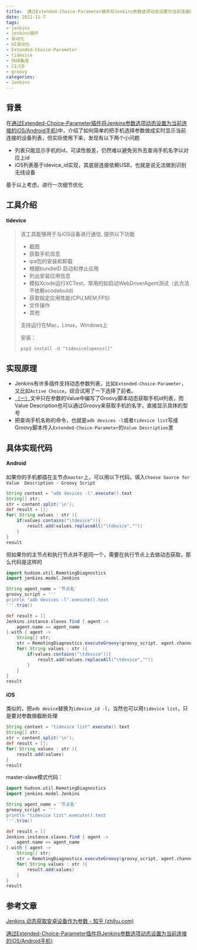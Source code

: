 ```yaml
---
title:  通过Extended-Choice-Parameter插件将Jenkins参数选项动态设置为当前连接的iOS/Android手机(二)
date: 2021-11-7
tags:
- jenkins
- jenkins插件
- 自动化
- UI自动化
- Extended-Choice-Parameter
- tidevice
- 持续集成
- CI/CD
- groovy
categories:
- Jenkins
---
```



## 背景

在[通过Extended-Choice-Parameter插件将Jenkins参数选项动态设置为当前连接的iOS/Android手机)](https://yanbo92.site/jenkins-extended-choice-parameter/)中，介绍了如何简单的把手机选择参数做成实时显示当前连接的设备列表，但实际使用下来，发现有以下两个小问题

- 列表只能显示手机的id，可读性极差，仍然难以避免另外去查询手机名字以对应上id
- iOS列表基于idevice_id实现，其底层连接依赖USB，也就是说无法做到识别无线设备

基于以上考虑，进行一次细节优化
<!-- more -->





## 工具介绍

#### tidevice

> 该工具能够用于与iOS设备进行通信, 提供以下功能
>
> - 截图
> - 获取手机信息
> - ipa包的安装和卸载
> - 根据bundleID 启动和停止应用
> - 列出安装应用信息
> - 模拟Xcode运行XCTest，常用的如启动WebDriverAgent测试（此方法不依赖xcodebuild)
> - 获取指定应用性能(CPU,MEM,FPS)
> - 文件操作
> - 其他
>
> 支持运行在Mac，Linux，Windows上
>
> 
>
> 安装：
>
> ```shell
> pip3 install -U "tidevice[openssl]"
> ```





## 实现原理

- Jenkins有许多插件支持动态参数列表，比如`Extended-Choice-Parameter`，又比如`Active Choice`，综合试用了一下选择了前者。
- [（一）](https://yanbo92.site/jenkins-extended-choice-parameter/)文中只在参数的Value中编写了Groovy脚本动态获取手机id列表，而Value Description也可以通过Groovy来获取手机的名字，直接显示具体的型号
- 把查询手机名称的命令，也就是`adb devices -l`或者`tidevice list`写成Groovy脚本传入`Extended-Choice-Parameter`的`Value Description`里



## 具体实现代码

#### Android

如果你的手机都插在主节点`master`上，可以用以下代码，填入`Choose Source for Value  Description - Groovy Script`

```groovy
String content = "adb devices -l".execute().text
String[] str;
str = content.split('\n'); 
def result = [];
for( String values : str ){
    if(values.contains("\tdevice")){
        result.add(values.replaceAll("\tdevice",""))
    }
}
result
```



但如果你的主节点和执行节点并不是同一个，需要在执行节点上去做动态获取，那么代码是这样的

```groovy
import hudson.util.RemotingDiagnostics
import jenkins.model.Jenkins

String agent_name = '节点名'
groovy_script = '''
println "adb devices -l".execute().text
'''.trim()

def result = []
Jenkins.instance.slaves.find { agent ->
    agent.name == agent_name
}.with { agent ->
    String[] str;
	str = RemotingDiagnostics.executeGroovy(groovy_script, agent.channel).split('\n');
	for( String values : str ){
	    if(values.contains("\tdevice")){
	        result.add(values.replaceAll("\tdevice",""))
	    }
	}
}
result
```



#### iOS

类似的，把`adb device`替换为`idevice_id -l`，当然也可以用`tidevice list`，只是要对参数做截断处理

```groovy
String content = "tidevice list".execute().text
String[] str;
str = content.split('\n'); 
def result = [];
for( String values : str ){ 
    result.add(values)
}
result
```



master-slave模式代码：

```groovy
import hudson.util.RemotingDiagnostics
import jenkins.model.Jenkins

String agent_name = '节点名'
groovy_script = '''
println "tidevice list".execute().text
'''.trim()

def result = []
Jenkins.instance.slaves.find { agent ->
    agent.name == agent_name
}.with { agent ->
    String[] str;
	str = RemotingDiagnostics.executeGroovy(groovy_script, agent.channel).split('\n');
	for( String values : str ){
	    result.add(values)   
	}
}
result
```



## 参考文章

[Jenkins 动态获取安卓设备作为参数 - 知乎 (zhihu.com)](https://zhuanlan.zhihu.com/p/148957030)

[通过Extended-Choice-Parameter插件将Jenkins参数选项动态设置为当前连接的iOS/Android手机)](https://yanbo92.site/jenkins-extended-choice-parameter/)

